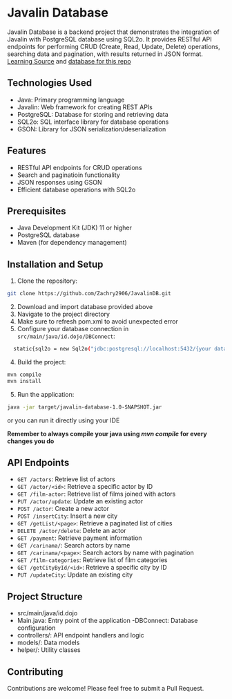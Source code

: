 # Javalin Database

Javalin Database is a backend project that demonstrates the integration of Javalin with PostgreSQL database using SQL2o. It provides RESTful API endpoints for performing CRUD (Create, Read, Update, Delete) operations, searching data and pagination, with results returned in JSON format. [Learning Source](https://www.postgresqltutorial.com/postgresql-getting-started/postgresql-sample-database/) and [database for this repo](https://www.postgresqltutorial.com/wp-content/uploads/2019/05/dvdrental.zip)

## Technologies Used

- Java: Primary programming language
- Javalin: Web framework for creating REST APIs
- PostgreSQL: Database for storing and retrieving data
- SQL2o: SQL interface library for database operations
- GSON: Library for JSON serialization/deserialization

## Features

- RESTful API endpoints for CRUD operations
- Search and paginatioin functionality
- JSON responses using GSON
- Efficient database operations with SQL2o

## Prerequisites

- Java Development Kit (JDK) 11 or higher
- PostgreSQL database
- Maven (for dependency management)

## Installation and Setup

1. Clone the repository:
``` bash
git clone https://github.com/Zachry2906/JavalinDB.git
```
2. Download and import database provided above
2. Navigate to the project directory
3. Make sure to refresh pom.xml to avoid unexpected error
3. Configure your database connection in `src/main/java/id.dojo/DBConnect`:
```bash
  static{sql2o = new Sql2o("jdbc:postgresql://localhost:5432/{your database name}", "{username}", "{password}");}
```
4. Build the project:
``` bash
mvn compile
mvn install
```
5. Run the application:
``` bash
java -jar target/javalin-database-1.0-SNAPSHOT.jar
```
or you can run it directly using your IDE

**Remember to always compile your java using *mvn compile* for every changes you do**

## API Endpoints

- `GET /actors`: Retrieve list of actors
- `GET /actor/<id>`: Retrieve a specific actor by ID
- `GET /film-actor`: Retrieve list of films joined with actors
- `PUT /actor/update`: Update an existing actor
- `POST /actor`: Create a new actor
- `POST /insertCity`: Insert a new city
- `GET /getList/<page>`: Retrieve a paginated list of cities
- `DELETE /actor/delete`: Delete an actor
- `GET /payment`: Retrieve payment information
- `GET /carinama/`: Search actors by name
- `GET /carinama/<page>`: Search actors by name with pagination
- `GET /film-categories`: Retrieve list of film categories
- `GET /getCityById/<id>`: Retrieve a specific city by ID
- `PUT /updateCity`: Update an existing city


## Project Structure
- src/main/java/id.dojo
- Main.java: Entry point of the application
-DBConnect: Database configuration 
- controllers/: API endpoint handlers and logic
- models/: Data models
- helper/: Utility classes


## Contributing
Contributions are welcome! Please feel free to submit a Pull Request.
